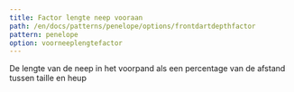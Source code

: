 ```yaml
---
title: Factor lengte neep vooraan
path: /en/docs/patterns/penelope/options/frontdartdepthfactor
pattern: penelope
option: voorneeplengtefactor
---
```


De lengte van de neep in het voorpand als een percentage van de afstand tussen taille en heup